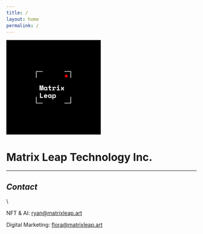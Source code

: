 ```yaml
---
title: /
layout: home
permalink: /
---
```


![image](logo.png)

# Matrix Leap Technology Inc. 
---


## *Contact*

\

NFT & AI: ryan@matrixleap.art 

Digital Marketing: flora@matrixleap.art


